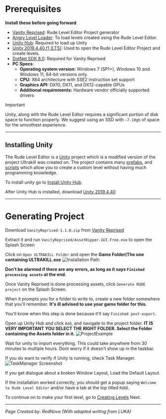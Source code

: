 # Prerequisites

**Install these before going forward**
- [Vanity Reprised](https://github.com/eternalUnion/VanityReprised/releases/tag/1.1.0): Rude Level Editor Project generator
- [Angry Level Loader](https://thunderstore.io/c/ultrakill/p/EternalsTeam/AngryLevelLoader/): To load levels created using the Rude Level Editor.
- [Unity Hub](https://unity.com/download): Required to load up Unity
- [Unity 2019.4.40.f1 (LTS)](https://unity.com/releases/editor/whats-new/2019.4.40): Used to open the Rude Level Editor Project and create levels.
- [DotNet SDK 8.0](https://dotnet.microsoft.com/en-us/download/dotnet/8.0): Required for Vanity Reprised
- **PC Specs**:
    - **Operating system version:**	Windows 7 (SP1+), Windows 10 and Windows 11, 64-bit versions only.
    - **CPU:** X64 architecture with SSE2 instruction set support	
    - **Graphics API:** DX10, DX11, and DX12-capable GPUs	
    - **Additional requirements:** Hardware vendor officially supported drivers	

> [!IMPORTANT]
> Unity, along with the Rude Level Editor requires a significant portion of disk space to function properly. We suggest using an SSD with `~7-10gb` of space for the smoothest experience.

---
## Installing Unity

The Rude Level Editor is a [Unity](https://unity.com) project which is a modified version of the project Ultrakill was created on. The project contains many [prefabs](https://docs.unity3d.com/2019.4/Documentation/Manual/Prefabs.html), and [scripts](https://docs.unity3d.com/Manual/ScriptingSection.html) which allow you to create a custom level without having much programming knowledge.

To install unity go to [Install Unity Hub](https://unity.com/download).

After Unity Hub is installed, download [Unity 2019.4.40](https://unity.com/releases/editor/whats-new/2019.4.40#release-notes) 

---
# Generating Project

Download `VanityReprised-1.1.0.zip` from [Vanity Reprised](https://github.com/eternalUnion/VanityReprised/releases/tag/1.1.0)

Extract it and run `VanityReprised/AssetRipper.GUI.Free.exe` to open the Splash Screen

Click on `Open ULTRAKILL Folder` and open the **Game Folder(The one containing ULTRAKILL.exe**
![Installation Path](/Setup/Installation/InstallPath.png)

**Don't be alarmed if there are any errors, as long as it says `Finished processing assets` at the end.**

Once Vanity Reprised is done processing assets, click `Generate RUDE project` on the Splash Screen.

When it prompts you for a folder to write to, create a new folder somewhere that you'll remember.
**It's ill advised to use your game folder for this.**

You'll know when this step is done because it'll say `Finished post-export`.

Open up Unity Hub and click `Add`, and navigate to the project folder. **IT IS VERY IMPORTANT YOU SELECT THE RIGHT FOLDER. Select the Folder containing the Assets folder in it.**
![ProjectExample](/Setup/Installation/ProjectPath.png)

Wait for unity to import everything. This could take anywhere from 30 minutes to multiple hours. Dont worry if it doesn't show up in the taskbar.

If you do want to verify if Unity is running, check Task Manager.
![TaskManager Screenshot](/Setup/Installation/TskMng.png)

If you get dialogue about a broken Window Layout, Load the Default Layout.

If the installation worked correctly, you should get a popup saying `Welcome to Rude Level Editor` and/or have a tab at the top titled `RUDE`.

To continue on to make your first level, go to [Creating Levels](/Setup/Creating-Levels.md) Next.

---
*Page Created by: RedNova (With adapted writing from LUKA)*